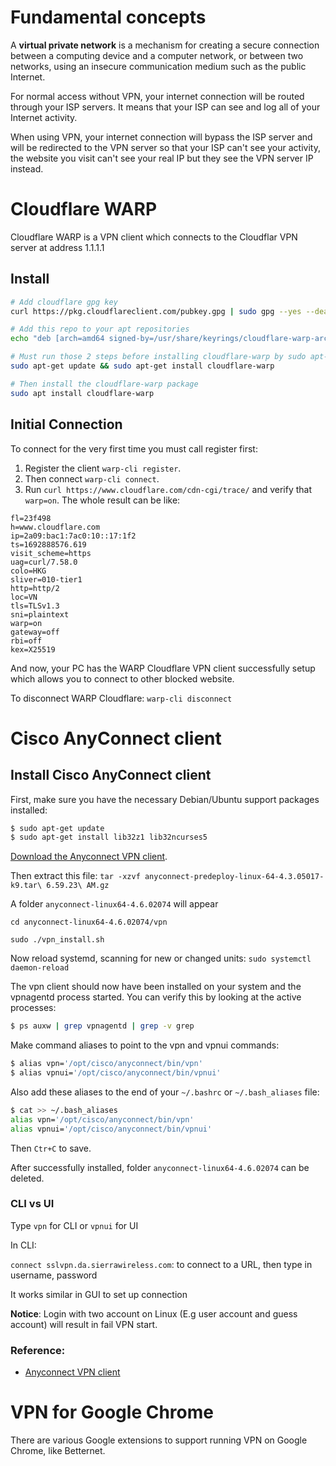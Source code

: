 # Fundamental concepts
A **virtual private network** is a mechanism for creating a secure connection between a computing device and a computer network, or between two networks, using an insecure communication medium such as the public Internet.

For normal access without VPN, your internet connection will be routed through your ISP servers. It means that your ISP can see and log all of your Internet activity.

When using VPN, your internet connection will bypass the ISP server and will be redirected to the VPN server so that your ISP can't see your activity, the website you visit can't see your real IP but they see the VPN server IP instead.
# Cloudflare WARP
Cloudflare WARP is a VPN client which connects to the Cloudflar VPN server at address 1.1.1.1

## Install
```sh
# Add cloudflare gpg key
curl https://pkg.cloudflareclient.com/pubkey.gpg | sudo gpg --yes --dearmor --output /usr/share/keyrings/cloudflare-warp-archive-keyring.gpg

# Add this repo to your apt repositories
echo "deb [arch=amd64 signed-by=/usr/share/keyrings/cloudflare-warp-archive-keyring.gpg] https://pkg.cloudflareclient.com/ $(lsb_release -cs) main" | sudo tee /etc/apt/sources.list.d/cloudflare-client.list

# Must run those 2 steps before installing cloudflare-warp by sudo apt-get
sudo apt-get update && sudo apt-get install cloudflare-warp

# Then install the cloudflare-warp package
sudo apt install cloudflare-warp
```

## Initial Connection
To connect for the very first time you must call register first:

1. Register the client ``warp-cli register``.
2. Then connect ``warp-cli connect``.
3. Run ``curl https://www.cloudflare.com/cdn-cgi/trace/`` and verify that ``warp=on``. The whole result can be like:

```
fl=23f498
h=www.cloudflare.com
ip=2a09:bac1:7ac0:10::17:1f2
ts=1692888576.619
visit_scheme=https
uag=curl/7.58.0
colo=HKG
sliver=010-tier1
http=http/2
loc=VN
tls=TLSv1.3
sni=plaintext
warp=on
gateway=off
rbi=off
kex=X25519
```
And now, your PC has the WARP Cloudflare VPN client successfully setup which allows you to connect to other blocked website.

To disconnect WARP Cloudflare: ``warp-cli disconnect``
# Cisco AnyConnect client

## Install Cisco AnyConnect client

First, make sure you have the necessary Debian/Ubuntu support packages installed:

```sh
$ sudo apt-get update
$ sudo apt-get install lib32z1 lib32ncurses5
```

[Download the Anyconnect VPN client](https://sites.socsci.uci.edu/~jstern/uci_vpn_ubuntu/ubuntu-openconnect-uci-instructions.html).

Then extract this file:  ``tar -xzvf anyconnect-predeploy-linux-64-4.3.05017-k9.tar\ 6.59.23\ AM.gz``

A folder ``anyconnect-linux64-4.6.02074`` will appear 

``cd anyconnect-linux64-4.6.02074/vpn``

``sudo ./vpn_install.sh``

Now reload systemd, scanning for new or changed units: ``sudo systemctl daemon-reload``

The vpn client should now have been installed on your system and the vpnagentd process started. You can verify this by looking at the active processes:

```sh
$ ps auxw | grep vpnagentd | grep -v grep
```

Make command aliases to point to the vpn and vpnui commands:

```sh
$ alias vpn='/opt/cisco/anyconnect/bin/vpn'
$ alias vpnui='/opt/cisco/anyconnect/bin/vpnui'
```

Also add these aliases to the end of your ``~/.bashrc`` or ``~/.bash_aliases`` file:

```sh
$ cat >> ~/.bash_aliases
alias vpn='/opt/cisco/anyconnect/bin/vpn'
alias vpnui='/opt/cisco/anyconnect/bin/vpnui'
```
Then ``Ctr+C`` to save.

After successfully installed, folder ``anyconnect-linux64-4.6.02074`` can be deleted.

### CLI vs UI

Type ``vpn`` for CLI or ``vpnui`` for UI

In CLI:

``connect sslvpn.da.sierrawireless.com``: to connect to a URL, then type in username, password

It works similar in GUI to set up connection

**Notice**: Login with two account on Linux (E.g user account and guess account) will result in fail VPN start.

### Reference:

* [Anyconnect VPN client](https://www.socsci.uci.edu/~jstern/uci_vpn_ubuntu/)

# VPN for Google Chrome

There are various Google extensions to support running VPN on Google Chrome, like Betternet.
